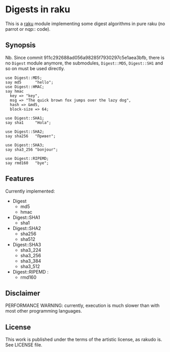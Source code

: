 # Digests in raku

This is a [raku](https://raku.org/) module implementing some digest algorithms
in pure raku (no parrot or nqp:: code).

## Synopsis

Nb.  Since commit 911c292688ad056a98285f7930297c5e1aea3bfb,
there is no `Digest` module anymore, the submodules, `Digest::MD5`, `Digest::SH1` and
so on must be used directly.
    
    use Digest::MD5;
    say md5      "hello";
    use Digest::HMAC;
    say hmac
      key => "key",
      msg => "The quick brown fox jumps over the lazy dog", 
      hash => &md5,
      block-size => 64;

    use Digest::SHA1;
    say sha1     "Hola";

    use Digest::SHA2;
    say sha256   "Привет"; 

    use Digest::SHA3;
    say sha3_256 "bonjour";
    
    use Digest::RIPEMD;
    say rmd160   "bye";
    

## Features

Currently implemented:

* Digest
  - md5
  - hmac
* Digest::SHA1
  - sha1
* Digest::SHA2
  - sha256
  - sha512
* Digest::SHA3
  - sha3\_224
  - sha3\_256
  - sha3\_384
  - sha3\_512
* Digest::RIPEMD :
  - rmd160

## Disclaimer

PERFORMANCE WARNING: currently, execution is much slower than with most other programming languages.

## License

This work is published under the terms of the artistic license, as rakudo is.
See LICENSE file.


